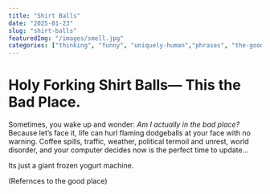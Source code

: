 ```yaml
---
title: "Shirt Balls"
date: "2025-01-23"
slug: "shirt-balls"
featuredImg: "/images/smell.jpg"
categories: ["thinking", "funny", "uniquely-human","phrases", "the-good-place"]
---
```


# Holy Forking Shirt Balls— This the Bad Place.

Sometimes, you wake up and wonder: *Am I actually in the bad place?* Because let’s face it, life can hurl flaming dodgeballs at your face with no warning. 
Coffee spills, traffic, weather, political termoil and unrest, world disorder, and your computer decides now is the perfect time to update…

Its just a giant frozen yogurt machine.

(Refernces to the good place)



